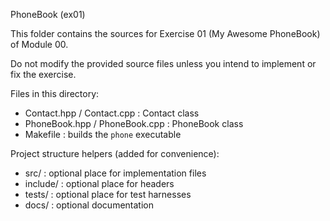 PhoneBook (ex01)

This folder contains the sources for Exercise 01 (My Awesome PhoneBook) of Module 00.

Do not modify the provided source files unless you intend to implement or fix the exercise.

Files in this directory:
- Contact.hpp / Contact.cpp  : Contact class
- PhoneBook.hpp / PhoneBook.cpp : PhoneBook class
- Makefile : builds the `phone` executable

Project structure helpers (added for convenience):
- src/      : optional place for implementation files
- include/  : optional place for headers
- tests/    : optional place for test harnesses
- docs/     : optional documentation
